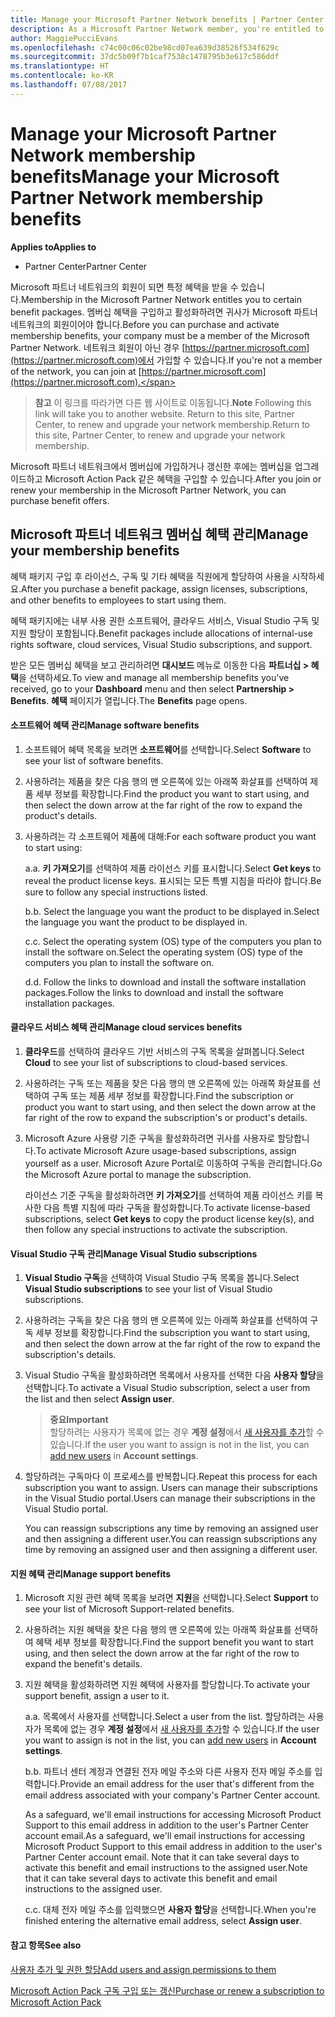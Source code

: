```yaml
---
title: Manage your Microsoft Partner Network benefits | Partner Center
description: As a Microsoft Partner Network member, you're entitled to certain membership benefits. Explains how to activate and manage your membership benefits on Partner Center.
author: MaggiePucciEvans
ms.openlocfilehash: c74c00c06c02be98cd07ea639d38526f534f629c
ms.sourcegitcommit: 37dc5b09f7b1caf7538c1478795b3e617c586ddf
ms.translationtype: HT
ms.contentlocale: ko-KR
ms.lasthandoff: 07/08/2017
---
```

# <a name="manage-your-microsoft-partner-network-membership-benefits"></a><span data-ttu-id="3bbc8-104">Manage your Microsoft Partner Network membership benefits</span><span class="sxs-lookup"><span data-stu-id="3bbc8-104">Manage your Microsoft Partner Network membership benefits</span></span>

**<span data-ttu-id="3bbc8-105">Applies to</span><span class="sxs-lookup"><span data-stu-id="3bbc8-105">Applies to</span></span>**

-  <span data-ttu-id="3bbc8-106">Partner Center</span><span class="sxs-lookup"><span data-stu-id="3bbc8-106">Partner Center</span></span>

<span data-ttu-id="3bbc8-107">Microsoft 파트너 네트워크의 회원이 되면 특정 혜택을 받을 수 있습니다.</span><span class="sxs-lookup"><span data-stu-id="3bbc8-107">Membership in the Microsoft Partner Network entitles you to certain benefit packages.</span></span> <span data-ttu-id="3bbc8-108">멤버십 혜택을 구입하고 활성화하려면 귀사가 Microsoft 파트너 네트워크의 회원이어야 합니다.</span><span class="sxs-lookup"><span data-stu-id="3bbc8-108">Before you can purchase and activate membership benefits, your company must be a member of the Microsoft Partner Network.</span></span> <span data-ttu-id="3bbc8-109">네트워크 회원이 아닌 경우 [https://partner.microsoft.com](https://partner.microsoft.com)에서 가입할 수 있습니다.</span><span class="sxs-lookup"><span data-stu-id="3bbc8-109">If you're not a member of the network, you can join at [https://partner.microsoft.com](https://partner.microsoft.com).</span></span>

><span data-ttu-id="3bbc8-110">**참고** 이 링크를 따라가면 다른 웹 사이트로 이동됩니다.</span><span class="sxs-lookup"><span data-stu-id="3bbc8-110">**Note** Following this link will take you to another website.</span></span> <span data-ttu-id="3bbc8-111">Return to this site, Partner Center, to renew and upgrade your network membership.</span><span class="sxs-lookup"><span data-stu-id="3bbc8-111">Return to this site, Partner Center, to renew and upgrade your network membership.</span></span>

<span data-ttu-id="3bbc8-112">Microsoft 파트너 네트워크에서 멤버십에 가입하거나 갱신한 후에는 멤버십을 업그레이드하고 Microsoft Action Pack 같은 혜택을 구입할 수 있습니다.</span><span class="sxs-lookup"><span data-stu-id="3bbc8-112">After you join or renew your membership in the Microsoft Partner Network, you can purchase benefit offers.</span></span>


## <a name="manage-your-membership-benefits"></a><span data-ttu-id="3bbc8-113">Microsoft 파트너 네트워크 멤버십 혜택 관리</span><span class="sxs-lookup"><span data-stu-id="3bbc8-113">Manage your membership benefits</span></span>

<span data-ttu-id="3bbc8-114">혜택 패키지 구입 후 라이선스, 구독 및 기타 혜택을 직원에게 할당하여 사용을 시작하세요.</span><span class="sxs-lookup"><span data-stu-id="3bbc8-114">After you purchase a benefit package, assign licenses, subscriptions, and other benefits to employees to start using them.</span></span> 

<span data-ttu-id="3bbc8-115">혜택 패키지에는 내부 사용 권한 소프트웨어, 클라우드 서비스, Visual Studio 구독 및 지원 할당이 포함됩니다.</span><span class="sxs-lookup"><span data-stu-id="3bbc8-115">Benefit packages include allocations of internal-use rights software, cloud services, Visual Studio subscriptions, and support.</span></span> 

<span data-ttu-id="3bbc8-116">받은 모든 멤버십 혜택을 보고 관리하려면 **대시보드** 메뉴로 이동한 다음 **파트너십 > 혜택**을 선택하세요.</span><span class="sxs-lookup"><span data-stu-id="3bbc8-116">To view and manage all membership benefits you've received, go to your **Dashboard** menu and then select **Partnership > Benefits**.</span></span> <span data-ttu-id="3bbc8-117">**혜택** 페이지가 열립니다.</span><span class="sxs-lookup"><span data-stu-id="3bbc8-117">The **Benefits** page opens.</span></span> 

#### <a name="manage-software-benefits"></a><span data-ttu-id="3bbc8-118">소프트웨어 혜택 관리</span><span class="sxs-lookup"><span data-stu-id="3bbc8-118">Manage software benefits</span></span>

1.  <span data-ttu-id="3bbc8-119">소프트웨어 혜택 목록을 보려면 **소프트웨어**를 선택합니다.</span><span class="sxs-lookup"><span data-stu-id="3bbc8-119">Select **Software** to see your list of software benefits.</span></span> 

2.  <span data-ttu-id="3bbc8-120">사용하려는 제품을 찾은 다음 행의 맨 오른쪽에 있는 아래쪽 화살표를 선택하여 제품 세부 정보를 확장합니다.</span><span class="sxs-lookup"><span data-stu-id="3bbc8-120">Find the product you want to start using, and then select the down arrow at the far right of the row to expand the product's details.</span></span> 

3. <span data-ttu-id="3bbc8-121">사용하려는 각 소프트웨어 제품에 대해:</span><span class="sxs-lookup"><span data-stu-id="3bbc8-121">For each software product you want to start using:</span></span>

    <span data-ttu-id="3bbc8-122">a.</span><span class="sxs-lookup"><span data-stu-id="3bbc8-122">a.</span></span> <span data-ttu-id="3bbc8-123">**키 가져오기**를 선택하여 제품 라이선스 키를 표시합니다.</span><span class="sxs-lookup"><span data-stu-id="3bbc8-123">Select **Get keys** to reveal the product license keys.</span></span> <span data-ttu-id="3bbc8-124">표시되는 모든 특별 지침을 따라야 합니다.</span><span class="sxs-lookup"><span data-stu-id="3bbc8-124">Be sure to follow any special instructions listed.</span></span>

    <span data-ttu-id="3bbc8-125">b.</span><span class="sxs-lookup"><span data-stu-id="3bbc8-125">b.</span></span> <span data-ttu-id="3bbc8-126">Select the language you want the product to be displayed in.</span><span class="sxs-lookup"><span data-stu-id="3bbc8-126">Select the language you want the product to be displayed in.</span></span>

    <span data-ttu-id="3bbc8-127">c.</span><span class="sxs-lookup"><span data-stu-id="3bbc8-127">c.</span></span> <span data-ttu-id="3bbc8-128">Select the operating system (OS) type of the computers you plan to install the software on.</span><span class="sxs-lookup"><span data-stu-id="3bbc8-128">Select the operating system (OS) type of the computers you plan to install the software on.</span></span>

    <span data-ttu-id="3bbc8-129">d.</span><span class="sxs-lookup"><span data-stu-id="3bbc8-129">d.</span></span> <span data-ttu-id="3bbc8-130">Follow the links to download and install the software installation packages.</span><span class="sxs-lookup"><span data-stu-id="3bbc8-130">Follow the links to download and install the software installation packages.</span></span>


#### <a name="manage-cloud-services-benefits"></a><span data-ttu-id="3bbc8-131">클라우드 서비스 혜택 관리</span><span class="sxs-lookup"><span data-stu-id="3bbc8-131">Manage cloud services benefits</span></span>

1. <span data-ttu-id="3bbc8-132">**클라우드**를 선택하여 클라우드 기반 서비스의 구독 목록을 살펴봅니다.</span><span class="sxs-lookup"><span data-stu-id="3bbc8-132">Select **Cloud** to see your list of subscriptions to cloud-based services.</span></span>

2. <span data-ttu-id="3bbc8-133">사용하려는 구독 또는 제품을 찾은 다음 행의 맨 오른쪽에 있는 아래쪽 화살표를 선택하여 구독 또는 제품 세부 정보를 확장합니다.</span><span class="sxs-lookup"><span data-stu-id="3bbc8-133">Find the subscription or product you want to start using, and then select the down arrow at the far right of the row to expand the subscription's or product's details.</span></span> 

3. <span data-ttu-id="3bbc8-134">Microsoft Azure 사용량 기준 구독을 활성화하려면 귀사를 사용자로 할당합니다.</span><span class="sxs-lookup"><span data-stu-id="3bbc8-134">To activate Microsoft Azure usage-based subscriptions, assign yourself as a user.</span></span> <span data-ttu-id="3bbc8-135">Microsoft Azure Portal로 이동하여 구독을 관리합니다.</span><span class="sxs-lookup"><span data-stu-id="3bbc8-135">Go the Microsoft Azure portal to manage the subscription.</span></span>

    <span data-ttu-id="3bbc8-136">라이선스 기준 구독을 활성화하려면 **키 가져오기**를 선택하여 제품 라이선스 키를 복사한 다음 특별 지침에 따라 구독을 활성화합니다.</span><span class="sxs-lookup"><span data-stu-id="3bbc8-136">To activate license-based subscriptions, select **Get keys** to copy the product license key(s), and then follow any special instructions to activate the subscription.</span></span>  


#### <a name="manage-visual-studio-subscriptions"></a><span data-ttu-id="3bbc8-137">Visual Studio 구독 관리</span><span class="sxs-lookup"><span data-stu-id="3bbc8-137">Manage Visual Studio subscriptions</span></span>

1. <span data-ttu-id="3bbc8-138">**Visual Studio 구독**을 선택하여 Visual Studio 구독 목록을 봅니다.</span><span class="sxs-lookup"><span data-stu-id="3bbc8-138">Select **Visual Studio subscriptions** to see your list of Visual Studio subscriptions.</span></span> 

2. <span data-ttu-id="3bbc8-139">사용하려는 구독을 찾은 다음 행의 맨 오른쪽에 있는 아래쪽 화살표를 선택하여 구독 세부 정보를 확장합니다.</span><span class="sxs-lookup"><span data-stu-id="3bbc8-139">Find the subscription you want to start using, and then select the down arrow at the far right of the row to expand the subscription's details.</span></span> 

3. <span data-ttu-id="3bbc8-140">Visual Studio 구독을 활성화하려면 목록에서 사용자를 선택한 다음 **사용자 할당**을 선택합니다.</span><span class="sxs-lookup"><span data-stu-id="3bbc8-140">To activate a Visual Studio subscription, select a user from the list and then select **Assign user**.</span></span> 

    >**<span data-ttu-id="3bbc8-141">중요</span><span class="sxs-lookup"><span data-stu-id="3bbc8-141">Important</span></span>**<br>
<span data-ttu-id="3bbc8-142">할당하려는 사용자가 목록에 없는 경우 **계정 설정**에서 [새 사용자를 추가](create-user-accounts-and-set-permissions.md)할 수 있습니다.</span><span class="sxs-lookup"><span data-stu-id="3bbc8-142">If the user you want to assign is not in the list, you can [add new users](create-user-accounts-and-set-permissions.md) in **Account settings**.</span></span>

3. <span data-ttu-id="3bbc8-143">할당하려는 구독마다 이 프로세스를 반복합니다.</span><span class="sxs-lookup"><span data-stu-id="3bbc8-143">Repeat this process for each subscription you want to assign.</span></span> <span data-ttu-id="3bbc8-144">Users can manage their subscriptions in the Visual Studio portal.</span><span class="sxs-lookup"><span data-stu-id="3bbc8-144">Users can manage their subscriptions in the Visual Studio portal.</span></span> 

    <span data-ttu-id="3bbc8-145">You can reassign subscriptions any time by removing an assigned user and then assigning a different user.</span><span class="sxs-lookup"><span data-stu-id="3bbc8-145">You can reassign subscriptions any time by removing an assigned user and then assigning a different user.</span></span> 


#### <a name="manage-support-benefits"></a><span data-ttu-id="3bbc8-146">지원 혜택 관리</span><span class="sxs-lookup"><span data-stu-id="3bbc8-146">Manage support benefits</span></span>

1. <span data-ttu-id="3bbc8-147">Microsoft 지원 관련 혜택 목록을 보려면 **지원**을 선택합니다.</span><span class="sxs-lookup"><span data-stu-id="3bbc8-147">Select **Support** to see your list of Microsoft Support-related benefits.</span></span> 

2. <span data-ttu-id="3bbc8-148">사용하려는 지원 혜택을 찾은 다음 행의 맨 오른쪽에 있는 아래쪽 화살표를 선택하여 혜택 세부 정보를 확장합니다.</span><span class="sxs-lookup"><span data-stu-id="3bbc8-148">Find the support benefit you want to start using, and then select the down arrow at the far right of the row to expand the benefit's details.</span></span> 

3. <span data-ttu-id="3bbc8-149">지원 혜택을 활성화하려면 지원 혜택에 사용자를 할당합니다.</span><span class="sxs-lookup"><span data-stu-id="3bbc8-149">To activate your support benefit, assign a user to it.</span></span> 
   
    <span data-ttu-id="3bbc8-150">a.</span><span class="sxs-lookup"><span data-stu-id="3bbc8-150">a.</span></span>  <span data-ttu-id="3bbc8-151">목록에서 사용자를 선택합니다.</span><span class="sxs-lookup"><span data-stu-id="3bbc8-151">Select a user from the list.</span></span> <span data-ttu-id="3bbc8-152">할당하려는 사용자가 목록에 없는 경우 **계정 설정**에서 [새 사용자를 추가](create-user-accounts-and-set-permissions.md)할 수 있습니다.</span><span class="sxs-lookup"><span data-stu-id="3bbc8-152">If the user you want to assign is not in the list, you can [add new users](create-user-accounts-and-set-permissions.md) in **Account settings**.</span></span>

    <span data-ttu-id="3bbc8-153">b.</span><span class="sxs-lookup"><span data-stu-id="3bbc8-153">b.</span></span>  <span data-ttu-id="3bbc8-154">파트너 센터 계정과 연결된 전자 메일 주소와 다른 사용자 전자 메일 주소를 입력합니다.</span><span class="sxs-lookup"><span data-stu-id="3bbc8-154">Provide an email address for the user that's different from the email address associated with your company's Partner Center account.</span></span> 
    
    <span data-ttu-id="3bbc8-155">As a safeguard, we'll email instructions for accessing Microsoft Product Support to this email address in addition to the user's Partner Center account email.</span><span class="sxs-lookup"><span data-stu-id="3bbc8-155">As a safeguard, we'll email instructions for accessing Microsoft Product Support to this email address in addition to the user's Partner Center account email.</span></span> <span data-ttu-id="3bbc8-156">Note that it can take several days to activate this benefit and email instructions to the assigned user.</span><span class="sxs-lookup"><span data-stu-id="3bbc8-156">Note that it can take several days to activate this benefit and email instructions to the assigned user.</span></span>    
    
    <span data-ttu-id="3bbc8-157">c.</span><span class="sxs-lookup"><span data-stu-id="3bbc8-157">c.</span></span>  <span data-ttu-id="3bbc8-158">대체 전자 메일 주소를 입력했으면 **사용자 할당**을 선택합니다.</span><span class="sxs-lookup"><span data-stu-id="3bbc8-158">When you're finished entering the alternative email address, select **Assign user**.</span></span> 


#### <a name="see-also"></a><span data-ttu-id="3bbc8-159">참고 항목</span><span class="sxs-lookup"><span data-stu-id="3bbc8-159">See also</span></span>

[<span data-ttu-id="3bbc8-160">사용자 추가 및 권한 할당</span><span class="sxs-lookup"><span data-stu-id="3bbc8-160">Add users and assign permissions to them</span></span>](create-user-accounts-and-set-permissions.md)

[<span data-ttu-id="3bbc8-161">Microsoft Action Pack 구독 구입 또는 갱신</span><span class="sxs-lookup"><span data-stu-id="3bbc8-161">Purchase or renew a subscription to Microsoft Action Pack</span></span>](mpn-get-action-pack.md)


